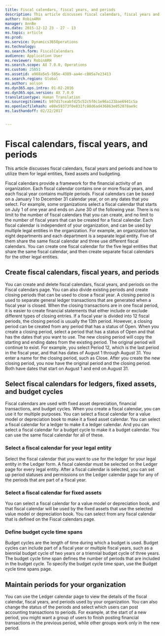 ```yaml
---
title: Fiscal calendars, fiscal years, and periods
description: This article discusses fiscal calendars, fiscal years and periods and how to utilize them for legal entities, fixed assets and budgeting.
author: RobinARH
manager: AnnBe
ms.date: 2015-12-12 23 - 27 - 13
ms.topic: article
ms.prod: 
ms.service: Dynamics365Operations
ms.technology: 
ms.search.form: FiscalCalendars
audience: Application User
ms.reviewer: RobinARH
ms.search.scope: AX 7.0.0, Operations
ms.custom: 25851
ms.assetid: a968a5e5-585e-4389-aa4e-c885a7e23413
ms.search.region: Global
ms.author: aolson
ms.dyn365.ops.intro: 01-02-2016
ms.dyn365.ops.version: AX 7.0.0
translationtype: Human Translation
ms.sourcegitcommit: b97d17ceabfd25c52c5f0c1e96a123bae6941c5a
ms.openlocfilehash: e08e59373f0e831fc88d6ad436863e052078ae9c
ms.lasthandoff: 02/22/2017


---
```


# <a name="fiscal-calendars-fiscal-years-and-periods"></a>Fiscal calendars, fiscal years, and periods

This article discusses fiscal calendars, fiscal years and periods and how to utilize them for legal entities, fixed assets and budgeting.

Fiscal calendars provide a framework for the financial activity of an organization. Each fiscal calendar contains one or more fiscal years, and each fiscal year contains multiple periods. Fiscal calendars can be based on a January 1 to December 31 calendar year, or on any dates that you select. For example, some organizations select a fiscal calendar that starts on July 1 of one year and ends on June 30 of the following year. There is no limit to the number of fiscal calendars that you can create, and no limit to the number of fiscal years that can be created for a fiscal calendar. Each fiscal calendar is independent of your organization, and can be used by multiple legal entities in the organization. For example, an organization has eight departments and each department is a separate legal entity. Five of them share the same fiscal calendar and three use different fiscal calendars. You can create one fiscal calendar for the five legal entities that share the same fiscal calendar, and then create separate fiscal calendars for the other legal entities.

## <a name="create-fiscal-calendars-fiscal-years-and-periods"></a>Create fiscal calendars, fiscal years, and periods
You can create and delete fiscal calendars, fiscal years, and periods on the Fiscal calendars page. You can also divide existing periods and create closing periods that can be used to close a fiscal year. A closing period is used to separate general ledger transactions that are generated when a fiscal year is closed. When the closing transactions are in one fiscal period, it is easier to create financial statements that either include or exclude different types of closing entries. If a fiscal year is divided into 12 fiscal periods, the closing period is usually the 13th period. However, a closing period can be created from any period that has a status of Open. When you create a closing period, select a period that has a status of Open and that has the dates that you want to use. The new closing period will copy the starting and ending dates from the existing period. The original period will continue to exist. For example, you select Period 12, which is the last period in the fiscal year, and that has dates of August 1 through August 31. You enter a name for the closing period, such as Close. After you create the new closing period, you now have the original period and the closing period. Both have dates that start on August 1 and end on August 31.

## <a name="select-fiscal-calendars-for-ledgers-fixed-assets-and-budget-cycles"></a>Select fiscal calendars for ledgers, fixed assets, and budget cycles
Fiscal calendars are used with fixed asset depreciation, financial transactions, and budget cycles. When you create a fiscal calendar, you can use it for multiple purposes. You can select a fiscal calendar for a value model or depreciation book to make it a fixed asset calendar. You can select a fiscal calendar for a ledger to make it a ledger calendar. And you can select a fiscal calendar for a budget cycle to make it a budget calendar. You can use the same fiscal calendar for all of these.
### <a name="select-a-fiscal-calendar-for-your-legal-entity"></a>Select a fiscal calendar for your legal entity

Select the fiscal calendar that you want to use for the ledger for your legal entity in the Ledger form. A fiscal calendar must be selected on the Ledger page for every legal entity. After a fiscal calendar is selected, you can set up period statuses and permissions on the Ledger calendar page for any of the periods that are part of a fiscal year.

### <a name="select-a-fiscal-calendar-for-fixed-assets"></a>Select a fiscal calendar for fixed assets

You can select a fiscal calendar for a value model or depreciation book, and that fiscal calendar will be used by the fixed assets that use the selected value model or depreciation book. You can select from any fiscal calendar that is defined on the Fiscal calendars page.

### <a name="define-budget-cycle-time-spans"></a>Define budget cycle time spans

Budget cycles are the length of time during which a budget is used. Budget cycles can include part of a fiscal year or multiple fiscal years, such as a biennial budget cycle of two years or a triennial budget cycle of three years. The budget cycle time span defines the number of periods that are included in the budget cycle. To specify the budget cycle time span, use the Budget cycle time spans page.

## <a name="maintain-periods-for-your-organization"></a>Maintain periods for your organization
You can use the Ledger calendar page to view the details of the fiscal calendar, fiscal years, and periods used by your organization. You can also change the status of the periods and select which users can post accounting transactions to periods. For example, at the start of a new period, you might want a group of users to finish posting financial transactions in the previous period, while other groups work only in the new period.




